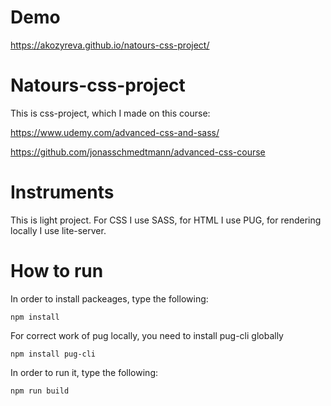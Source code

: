 # Demo
https://akozyreva.github.io/natours-css-project/

# Natours-css-project
This is css-project, which I made on this course:

https://www.udemy.com/advanced-css-and-sass/

https://github.com/jonasschmedtmann/advanced-css-course

# Instruments
This is light project. For CSS I use SASS, for HTML I use PUG, for rendering locally I use lite-server.

# How to run
In order to install packeages, type the following:
```
npm install
```
For correct work of pug locally, you need to install pug-cli globally
```
npm install pug-cli
```
In order to run it, type the following:
```
npm run build
```

